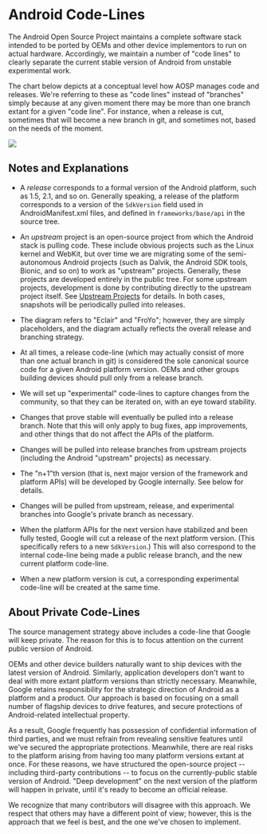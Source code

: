 # Android Code-Lines #

The Android Open Source Project maintains a complete software stack intended
to be ported by OEMs and other device implementors to run on actual hardware.
Accordingly, we maintain a number of "code lines" to clearly separate the
current stable version of Android from unstable experimental work.

The chart below depicts at a conceptual level how AOSP manages code and
releases. We're referring to these as "code lines" instead of "branches"
simply because at any given moment there may be more than one branch extant
for a given "code line".  For instance, when a release is cut, sometimes that
will become a new branch in git, and sometimes not, based on the needs of the
moment.

<img src="/images/code-lines.png"/>

## Notes and Explanations ##

- A *release* corresponds to a formal version of the Android platform, such
as 1.5, 2.1, and so on. Generally speaking, a release of the platform
corresponds to a version of the `SdkVersion` field used in
AndroidManifest.xml files, and defined in `frameworks/base/api` in
the source tree.

- An *upstream* project is an open-source project from which the Android
stack is pulling code. These include obvious projects such as the Linux kernel
and WebKit, but over time we are migrating some of the semi-autonomous
Android projects (such as Dalvik, the Android SDK tools, Bionic, and so on) to
work as "upstream" projects. Generally, these projects are developed entirely in
the public tree. For some upstream projects, development is done by contributing
directly to the upstream project itself. See [Upstream Projects](submit-patches.html#upstream-projects)
for details. In both cases, snapshots will be periodically pulled into releases.

- The diagram refers to "Eclair" and "FroYo"; however, they are simply
placeholders, and the diagram actually reflects the overall release and
branching strategy.

- At all times, a release code-line (which may actually consist of
more than one actual branch in git) is considered the sole canonical source
code for a given Android platform version. OEMs and other groups building devices
should pull only from a release branch.

- We will set up "experimental" code-lines to capture changes from
the community, so that they can be iterated on, with an eye toward stability.

- Changes that prove stable will eventually be pulled into a release
branch. Note that this will only apply to bug fixes, app improvements, and
other things that do not affect the APIs of the platform.

- Changes will be pulled into release branches from upstream projects
(including the Android "upstream" projects) as necessary.

- The "n+1"th version (that is, next major version of the framework and
platform APIs) will be developed by Google internally. See below for
details.

- Changes will be pulled from upstream, release, and experimental branches
into Google's private branch as necessary.

- When the platform APIs for the next version have stabilized and been fully
tested, Google will cut a release of the next platform version. (This
specifically refers to a new `SdkVersion`.) This will also
correspond to the internal code-line being made a public release branch, and the
new current platform code-line.

- When a new platform version is cut, a corresponding experimental
code-line will be created at the same time.

## About Private Code-Lines ##

The source management strategy above includes a code-line that Google will
keep private. The reason for this is to focus attention on the current public
version of Android.

OEMs and other device builders naturally want to ship devices with the
latest version of Android. Similarly, application developers don't want to
deal with more extant platform versions than strictly necessary.  Meanwhile,
Google retains responsibility for the strategic direction of Android as a
platform and a product. Our approach is based on focusing on a small number of
flagship devices to drive features, and secure protections of Android-related
intellectual property.

As a result, Google frequently has possession of confidential
information of third parties, and we must refrain from revealing sensitive
features until we've secured the appropriate protections. Meanwhile, there are
real risks to the platform arising from having too many platform versions
extant at once. For these reasons, we have structured the open-source project
-- including third-party contributions -- to focus on the currently-public
stable version of Android. "Deep development" on the next version of the
platform will happen in private, until it's ready to become an official
release.

We recognize that many contributors will disagree with this approach. We
respect that others may have a different point of view; however, this is the
approach that we feel is best, and the one we've chosen to implement.


